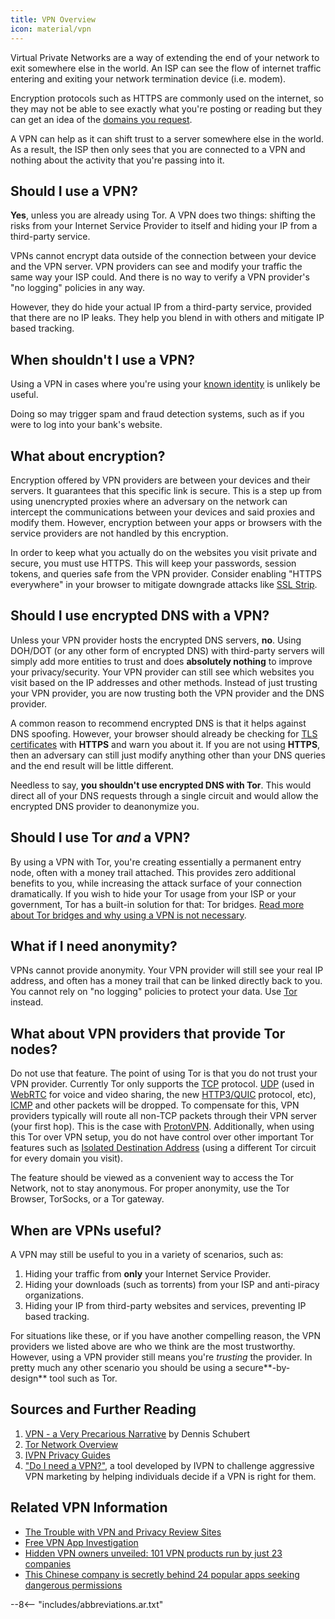 ```yaml
---
title: VPN Overview
icon: material/vpn
---
```


Virtual Private Networks are a way of extending the end of your network to exit somewhere else in the world. An ISP can see the flow of internet traffic entering and exiting your network termination device (i.e. modem).

Encryption protocols such as HTTPS are commonly used on the internet, so they may not be able to see exactly what you're posting or reading but they can get an idea of the [domains you request](../advanced/dns-overview.md#why-shouldnt-i-use-encrypted-dns).

A VPN can help as it can shift trust to a server somewhere else in the world. As a result, the ISP then only sees that you are connected to a VPN and nothing about the activity that you're passing into it.

## Should I use a VPN?

**Yes**, unless you are already using Tor. A VPN does two things: shifting the risks from your Internet Service Provider to itself and hiding your IP from a third-party service.

VPNs cannot encrypt data outside of the connection between your device and the VPN server. VPN providers can see and modify your traffic the same way your ISP could. And there is no way to verify a VPN provider's "no logging" policies in any way.

However, they do hide your actual IP from a third-party service, provided that there are no IP leaks. They help you blend in with others and mitigate IP based tracking.

## When shouldn't I use a VPN?

Using a VPN in cases where you're using your [known identity](common-threats.md#common-misconceptions) is unlikely be useful.

Doing so may trigger spam and fraud detection systems, such as if you were to log into your bank's website.

## What about encryption?

Encryption offered by VPN providers are between your devices and their servers. It guarantees that this specific link is secure. This is a step up from using unencrypted proxies where an adversary on the network can intercept the communications between your devices and said proxies and modify them. However, encryption between your apps or browsers with the service providers are not handled by this encryption.

In order to keep what you actually do on the websites you visit private and secure, you must use HTTPS. This will keep your passwords, session tokens, and queries safe from the VPN provider. Consider enabling "HTTPS everywhere" in your browser to mitigate downgrade attacks like [SSL Strip](https://www.blackhat.com/presentations/bh-dc-09/Marlinspike/BlackHat-DC-09-Marlinspike-Defeating-SSL.pdf).

## Should I use encrypted DNS with a VPN?

Unless your VPN provider hosts the encrypted DNS servers, **no**. Using DOH/DOT (or any other form of encrypted DNS) with third-party servers will simply add more entities to trust and does **absolutely nothing** to improve your privacy/security. Your VPN provider can still see which websites you visit based on the IP addresses and other methods. Instead of just trusting your VPN provider, you are now trusting both the VPN provider and the DNS provider.

A common reason to recommend encrypted DNS is that it helps against DNS spoofing. However, your browser should already be checking for [TLS certificates](https://en.wikipedia.org/wiki/Transport_Layer_Security#Digital_certificates) with **HTTPS** and warn you about it. If you are not using **HTTPS**, then an adversary can still just modify anything other than your DNS queries and the end result will be little different.

Needless to say, **you shouldn't use encrypted DNS with Tor**. This would direct all of your DNS requests through a single circuit and would allow the encrypted DNS provider to deanonymize you.

## Should I use Tor *and* a VPN?

By using a VPN with Tor, you're creating essentially a permanent entry node, often with a money trail attached. This provides zero additional benefits to you, while increasing the attack surface of your connection dramatically. If you wish to hide your Tor usage from your ISP or your government, Tor has a built-in solution for that: Tor bridges. [Read more about Tor bridges and why using a VPN is not necessary](../advanced/tor-overview.md).

## What if I need anonymity?

VPNs cannot provide anonymity. Your VPN provider will still see your real IP address, and often has a money trail that can be linked directly back to you. You cannot rely on "no logging" policies to protect your data. Use [Tor](https://www.torproject.org/) instead.

## What about VPN providers that provide Tor nodes?

Do not use that feature. The point of using Tor is that you do not trust your VPN provider. Currently Tor only supports the [TCP](https://en.wikipedia.org/wiki/Transmission_Control_Protocol) protocol. [UDP](https://en.wikipedia.org/wiki/User_Datagram_Protocol) (used in [WebRTC](https://en.wikipedia.org/wiki/WebRTC) for voice and video sharing, the new [HTTP3/QUIC](https://en.wikipedia.org/wiki/HTTP/3) protocol, etc), [ICMP](https://en.wikipedia.org/wiki/Internet_Control_Message_Protocol) and other packets will be dropped. To compensate for this, VPN providers typically will route all non-TCP packets through their VPN server (your first hop). This is the case with [ProtonVPN](https://protonvpn.com/support/tor-vpn/). Additionally, when using this Tor over VPN setup, you do not have control over other important Tor features such as [Isolated Destination Address](https://www.whonix.org/wiki/Stream_Isolation) (using a different Tor circuit for every domain you visit).

The feature should be viewed as a convenient way to access the Tor Network, not to stay anonymous. For proper anonymity, use the Tor Browser, TorSocks, or a Tor gateway.

## When are VPNs useful?

A VPN may still be useful to you in a variety of scenarios, such as:

1. Hiding your traffic from **only** your Internet Service Provider.
1. Hiding your downloads (such as torrents) from your ISP and anti-piracy organizations.
1. Hiding your IP from third-party websites and services, preventing IP based tracking.

For situations like these, or if you have another compelling reason, the VPN providers we listed above are who we think are the most trustworthy. However, using a VPN provider still means you're *trusting* the provider. In pretty much any other scenario you should be using a secure**-by-design** tool such as Tor.

## Sources and Further Reading

1. [VPN - a Very Precarious Narrative](https://schub.io/blog/2019/04/08/very-precarious-narrative.html) by Dennis Schubert
1. [Tor Network Overview](../advanced/tor-overview.md)
1. [IVPN Privacy Guides](https://www.ivpn.net/privacy-guides)
1. ["Do I need a VPN?"](https://www.doineedavpn.com), a tool developed by IVPN to challenge aggressive VPN marketing by helping individuals decide if a VPN is right for them.

## Related VPN Information

- [The Trouble with VPN and Privacy Review Sites](https://blog.privacyguides.org/2019/11/20/the-trouble-with-vpn-and-privacy-review-sites/)
- [Free VPN App Investigation](https://www.top10vpn.com/free-vpn-app-investigation/)
- [Hidden VPN owners unveiled: 101 VPN products run by just 23 companies](https://vpnpro.com/blog/hidden-vpn-owners-unveiled-97-vpns-23-companies/)
- [This Chinese company is secretly behind 24 popular apps seeking dangerous permissions](https://vpnpro.com/blog/chinese-company-secretly-behind-popular-apps-seeking-dangerous-permissions/)

--8<-- "includes/abbreviations.ar.txt"
